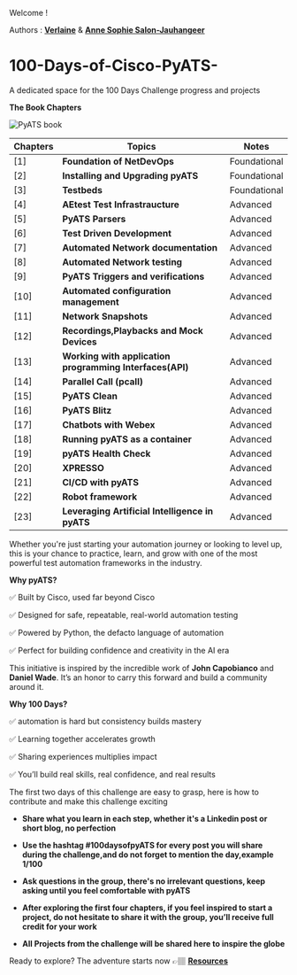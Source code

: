 Welcome ! 

Authors : [**Verlaine**](https://www.linkedin.com/in/verlaine-j-muhungu-363507b2/) & [**Anne Sophie Salon-Jauhangeer**](https://www.linkedin.com/in/anne-sophie-salon-jauhangeer-3a9a2a259/)
 

# 100-Days-of-Cisco-PyATS-
A dedicated space for the 100 Days Challenge progress and projects

**The Book Chapters**

![PyATS book](https://github.com/user-attachments/assets/7d07ddca-2456-4e88-bdc1-a1d257312757)

| Chapters  | Topics                       | Notes |
|-----------|------------------------------|-------|
| [1]  |**Foundation of NetDevOps** | Foundational|
| [2]  |**Installing and Upgrading pyATS** | Foundational|
| [3]  |**Testbeds** | Foundational |
| [4]  |**AEtest Test Infrastraucture** | Advanced |
| [5]  |**PyATS Parsers** | Advanced |
| [6]  |**Test Driven Development** | Advanced |
| [7]  |**Automated Network documentation** | Advanced |
| [8]  |**Automated Network testing** | Advanced |
| [9]  |**PyATS Triggers and verifications** | Advanced |
| [10] |**Automated configuration management** | Advanced |
| [11] |**Network Snapshots** | Advanced |
| [12] |**Recordings,Playbacks and Mock Devices** | Advanced |
| [13] |**Working with application programming Interfaces(API)** | Advanced |
| [14] |**Parallel Call (pcall)** | Advanced |
| [15] |**PyATS Clean** | Advanced |
| [16] |**PyATS Blitz** | Advanced |
| [17] |**Chatbots with Webex** | Advanced |
| [18] |**Running pyATS as a container** | Advanced |
| [19] |**pyATS Health Check** | Advanced |
| [20] |**XPRESSO** | Advanced |
| [21] |**CI/CD with pyATS** | Advanced |
| [22] |**Robot framework** | Advanced |
| [23] |**Leveraging Artificial Intelligence in pyATS** | Advanced |


Whether you're just starting your automation journey or looking to level up, this is your chance to practice, learn, and grow with one of the most powerful test automation frameworks in the industry.

**Why pyATS?**

:white_check_mark: Built by Cisco, used far beyond Cisco

:white_check_mark: Designed for safe, repeatable, real-world automation testing

:white_check_mark: Powered by Python, the defacto language of automation

:white_check_mark: Perfect for building confidence and creativity in the AI era

This initiative is inspired by the incredible work of **John Capobianco** and **Daniel Wade**. It’s an honor to carry this forward and build a community around it.

**Why 100 Days?**

:white_check_mark: automation is hard but consistency builds mastery

:white_check_mark: Learning together accelerates growth

:white_check_mark: Sharing experiences multiplies impact 

:white_check_mark: You’ll build real skills, real confidence, and real results 


The first two days of this challenge are easy to grasp, here is how to contribute and make this challenge exciting 

- **Share what you learn in each step, whether it's a Linkedin post or short blog, no perfection**

- **Use the hashtag #100daysofpyATS for every post you will share during the challenge,and do not forget to mention the day,example 1/100**

- **Ask questions in the group, there's no irrelevant questions, keep asking until you feel comfortable with pyATS**

- **After exploring the first four chapters, if you feel inspired to start a project, do not hesitate to share it with the group, you’ll receive full credit for your work**

- **All Projects from the challenge will be shared here to inspire the globe**


Ready to explore? The adventure starts now &#128073;&#127997; [**Resources**](https://github.com/verlaine-muhungu/100-Days-of-Cisco-PyATS-/blob/main/Important%20Resources%20%20/pyATS%20resources.md)



